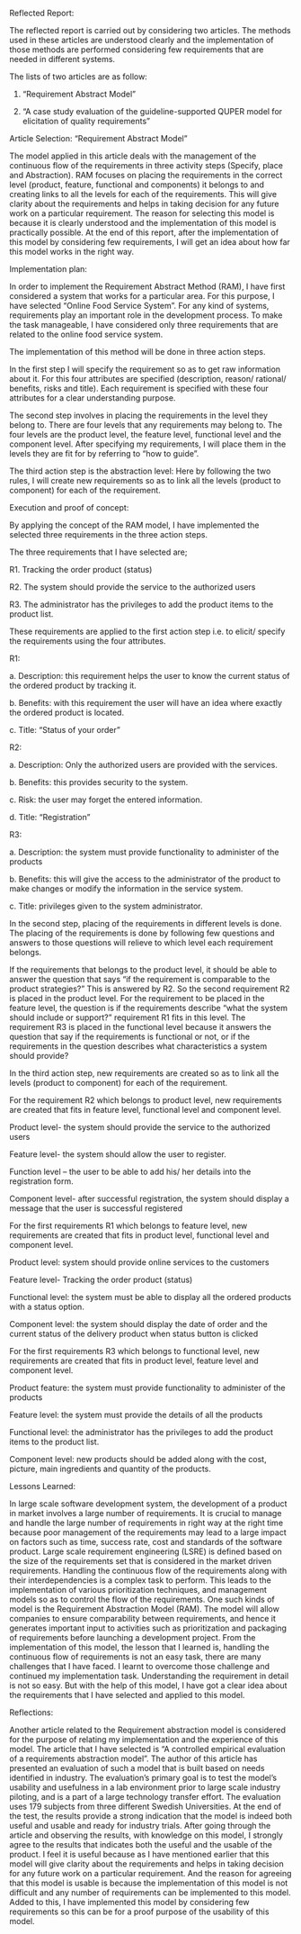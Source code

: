 Reflected Report:

The reflected report is carried out by considering two articles. The methods used in these articles are understood clearly and the implementation of those methods are performed considering few requirements that are needed in different systems.

The lists of two articles are as follow:

1.	“Requirement Abstract Model”

2.	“A case study evaluation of the guideline-supported QUPER model for elicitation of quality requirements”

Article Selection: “Requirement Abstract Model”

The model applied in this article deals with the management of the continuous flow of the requirements in three activity steps (Specify, place and Abstraction). RAM focuses on placing the requirements in the correct level (product, feature, functional and components) it belongs to and creating links to all the levels for each of the requirements. This will give clarity about the requirements and helps in taking decision for any future work on a particular requirement. The reason for selecting this model is because it is clearly understood and the implementation of this model is practically possible. At the end of this report, after the implementation of this model by considering few requirements, I will get an idea about how far this model works in the right way.

Implementation plan:

In order to implement the Requirement Abstract Method (RAM), I have first considered a system that works for a particular area. For this purpose, I have selected “Online Food Service System”. For any kind of systems, requirements play an important role in the development process. To make the task manageable, I have considered only three requirements that are related to the online food service system. 

The implementation of this method will be done in three action steps. 

In the first step I will specify the requirement so as to get raw information about it. For this four attributes are specified (description, reason/ rational/ benefits, risks and title). Each requirement is specified with these four attributes for a clear understanding purpose.

The second step involves in placing the requirements in the level they belong to. There are four levels that any requirements may belong to. The four levels are the product level, the feature level, functional level and the component level. After specifying my requirements, I will place them in the levels they are fit for by referring to “how to guide”. 

The third action step is the abstraction level: Here by following the two rules, I will create new requirements so as to link all the levels (product to component) for each of the requirement. 

Execution and proof of concept:

By applying the concept of the RAM model, I have implemented the selected three requirements in the three action steps.

The three requirements that I have selected are;

R1. Tracking the order product (status)

R2. The system should provide the service to the authorized users

R3. The administrator has the privileges to add the product items to the product list.

These requirements are applied to the first action step i.e. to elicit/ specify the requirements using the four attributes. 

R1:

a.	Description: this requirement helps the user to know the current status of the ordered product by tracking it.

b.	Benefits: with this requirement the user will have an idea where exactly the ordered product is located.

c.	Title: “Status of your order”

R2:

a.	Description: Only the authorized users are provided with the services.

b.	Benefits: this provides security to the system.

c.	Risk: the user may forget the entered information.

d.	Title: “Registration”

R3:

a.	Description:  the system must provide functionality to administer of the products

b.	Benefits: this will give the access to the administrator of the product to make changes or modify the information in the service system. 

c.	Title: privileges given to the system administrator.

In the second step, placing of the requirements in different levels is done. The placing of the requirements is done by following few questions and answers to those questions will relieve to which level each requirement belongs.

If the requirements that belongs to the product level, it should be able to answer the question that says “if the requirement is comparable to the product strategies?”  This is answered by R2. So the second requirement R2 is placed in the product level.
For the requirement to be placed in the feature level, the question is if the requirements describe “what the system should include or support?” requirement R1 fits in this level.
The requirement R3 is placed in the functional level because it answers the question that say if the requirements is functional or not, or if the requirements in the question describes what characteristics a system should provide?

In the third action step, new requirements are created so as to link all the levels (product to component) for each of the requirement. 

For the requirement R2 which belongs to product level, new requirements are created that fits in feature level, functional level and component level.

Product level- the system should provide the service to the authorized users

Feature level- the system should allow the user to register.

Function level – the user to be able to add his/ her details into the registration form.

Component level- after successful registration, the system should display a message that the user is successful registered

For the first requirements R1 which belongs to feature level, new requirements are created that fits in product level, functional level and component level.

Product level: system should provide online services to the customers 

Feature level- Tracking the order product (status) 

Functional level: the system must be able to display all the ordered products with a status option.

Component level: the system should display the date of order and the current status of the delivery product when status button is clicked

For the first requirements R3 which belongs to functional level, new requirements are created that fits in product level, feature level and component level.

Product feature: the system must provide functionality to administer of the products

Feature level: the system must provide the details of all the products

Functional level: the administrator has the privileges to add the product items to the product list.

Component level: new products should be added along with the cost, picture, main ingredients and quantity of the products. 

Lessons Learned: 

 In large scale software development system, the development of a product in market involves a large number of requirements. It is crucial to manage and handle the large number of requirements in right way at the right time because poor management of the requirements may lead to a large impact on factors such as time, success rate, cost and standards of the software product. Large scale requirement engineering (LSRE) is defined based on the size of the requirements set that is considered in the market driven requirements. Handling the continuous flow of the requirements along with their interdependencies is a complex task to perform. This leads to the implementation of various prioritization techniques, and management models so as to control the flow of the requirements. One such kinds of model is the Requirement Abstraction Model (RAM). The model will allow companies to ensure comparability between requirements, and hence it generates important input to activities such as prioritization and packaging of requirements before launching a development project.
From the implementation of this model, the lesson that I learned is, handling the continuous flow of requirements is not an easy task, there are many challenges that I have faced. I learnt to overcome those challenge and continued my implementation task. Understanding the requirement in detail is not so easy. But with the help of this model, I have got a clear idea about the requirements that I have selected and applied to this model.

Reflections:

Another article related to the Requirement abstraction model is considered for the purpose of relating my implementation and the experience of this model. The article that I have selected is “A controlled empirical evaluation of a requirements abstraction model”. The author of this article has presented an evaluation of such a model that is built based on needs identified in industry. The evaluation’s primary goal is to test the model’s usability and usefulness in a lab environment prior to large scale industry piloting, and is a part of a large technology transfer effort. The evaluation uses 179 subjects from three different Swedish Universities. At the end of the test, the results provide a strong indication that the model is indeed both useful and usable and ready for industry trials. After going through the article and observing the results, with knowledge on this model, I strongly agree to the results that indicates both the useful and the usable of the product. I feel it is useful because as I have mentioned earlier that this model will give clarity about the requirements and helps in taking decision for any future work on a particular requirement. And the reason for agreeing that this model is usable is because the implementation of this model is not difficult and any number of requirements can be implemented to this model. Added to this, I have implemented this model by considering few requirements so this can be for a proof purpose of the usability of this model.



